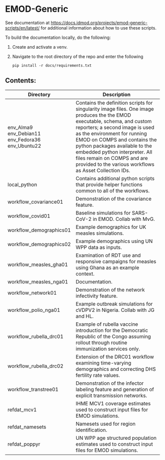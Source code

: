 # EMOD-Generic

See documentation at https://docs.idmod.org/projects/emod-generic-scripts/en/latest/ for
additional information about how to use these scripts.

To build the documentation locally, do the following:

1. Create and activate a venv.
2. Navigate to the root directory of the repo and enter the following

    ```
    pip install -r docs/requirements.txt
    ```
## Contents:

| Directory | Description |
| --- | --- |
| env_Alma9 <br /> env_Debian11 <br /> env_Fedora36 <br /> env_Ubuntu22 |  Contains the definition scripts for singularity image files. One image produces the the EMOD executable, schema, and custom reporters; a second image is used as the environment for running EMOD on COMPS and contains the python packages available to the embedded python interpreter. All files remain on COMPS and are provided to the various workflows as Asset Collection IDs. |
| local_python             | Contains additional python scripts that provide helper functions common to all of the workflows. |
| workflow_covariance01    | Demonstration of the covariance feature. |
| workflow_covid01         | Baseline simulations for SARS-CoV-2 in EMOD. Collab with MvG. |
| workflow_demographics01  | Example demographics for UK measles simulations. |
| workflow_demographics02  | Example demographics using UN WPP data as inputs. |
| workflow_measles_gha01   | Examination of RDT use and responsive campaigns for measles using Ghana as an example context. |
| workflow_measles_nga01   | Documentation. |
| workflow_network01       | Demonstration of the network infectivity feature. |
| workflow_polio_nga01     | Example outbreak simulations for cVDPV2 in Nigeria. Collab with JG and HL. |
| workflow_rubella_drc01   | Example of rubella vaccine introduction for the Democratic Republic of the Congo assuming rollout through routine immunization services only. |
| workflow_rubella_drc02   | Extension of the DRC01 workflow examining time-varying demographics and correcting DHS fertility rate values. |
| workflow_transtree01     | Demonstration of the infector labeling feature and generation of explicit transmission networks. |
| refdat_mcv1              | IHME MCV1 coverage estimates used to construct input files for EMOD simulations. |
| refdat_namesets          | Namesets used for region identification. |
| refdat_poppyr            | UN WPP age structured population estimates used to construct input files for EMOD simulations. |
